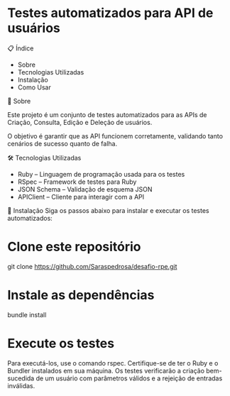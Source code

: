 
# Testes automatizados para API de usuários

📋 Índice
- Sobre
- Tecnologias Utilizadas
- Instalação
- Como Usar

🌟 Sobre

Este projeto é um conjunto de testes automatizados para as APIs de Criação, Consulta, Edição e Deleção de usuários. 

O objetivo é garantir que as API funcionem corretamente, validando tanto cenários de sucesso quanto de falha.


🛠️ Tecnologias Utilizadas
* Ruby – Linguagem de programação usada para os testes
* RSpec – Framework de testes para Ruby
* JSON Schema – Validação de esquema JSON
* APIClient – Cliente para interagir com a API

🚀 Instalação
Siga os passos abaixo para instalar e executar os testes automatizados:


# Clone este repositório
git clone https://github.com/Saraspedrosa/desafio-rpe.git


# Instale as dependências
bundle install

# Execute os testes
Para executá-los, use o comando rspec. Certifique-se de ter o Ruby e o Bundler instalados em sua máquina. Os testes verificarão a criação bem-sucedida de um usuário com parâmetros válidos e a rejeição de entradas inválidas.
